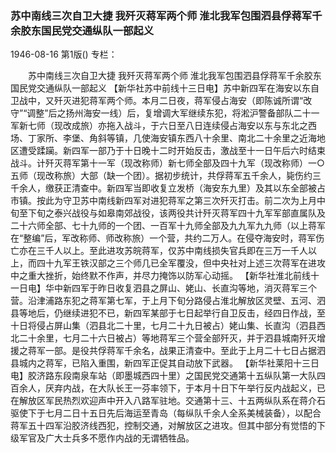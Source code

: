 ### 苏中南线三次自卫大捷  我歼灭蒋军两个师  淮北我军包围泗县俘蒋军千余胶东国民党交通纵队一部起义

1946-08-16
第1版()
专栏：

　　苏中南线三次自卫大捷
    我歼灭蒋军两个师
    淮北我军包围泗县俘蒋军千余胶东国民党交通纵队一部起义
    【新华社苏中前线十三日电】苏中新四军在海安以东自卫战中，又歼灭进犯蒋军两个师。本月二日夜，蒋军侵占海安（即陈诚所谓“改守”“调整”后之扬州海安一线）后，复增调大军继续东犯，将淞沪警备部队二十一军新七师（现改成旅）亦拖入战斗，于六日至八日连续侵占海安以东与东北之西场、丁家所、李堡、角斜等镇，几使海安镇东西八十余里、南北二十余里之近海地区遭受蹂躏。新四军一部乃于十日晚十二时开始反击，激战至十一日午后六时结束战斗。计歼灭蒋军第十一军（现改称师）新七师全部及四十九军（现改称师）一○五师（现改称旅）大部（缺一个团）。据初步统计，共俘蒋军五千余人，毙伤约三千余人，缴获正清查中。新四军当即收复立发桥（海安东九里）及其以东全部被占市镇。按此为守卫苏中南线新四军对进犯蒋军之第三次歼灭打击。前二次为上月中旬至下旬之泰兴战役与如皋南郊战役，该两役共计歼灭蒋军四十九军军部直属队及二十六师全部、七十九师的一个团、一百军十九师全部及九九军九九师（以上蒋军在“整编”后，军改称师、师改称旅）一个营，共约二万人。在侵夺海安时，蒋军伤亡亦在三千人以上。至此进攻苏皖蒋军，仅苏中南线损失官兵即在三万一千人以上，而四十九军王铁汉部之三个师几已全军覆没，但中央社对上述三次蒋军在进攻中之重大挫折，始终默不作声，并尽力掩饰以防军心动摇。
    【新华社淮北前线十一日电】华中新四军于昨日收复泗县之屏山、姥山、长直沟等地，消灭蒋军三个营。沿津浦路东犯之蒋军第七军，于上月下旬分路侵占淮北解放区灵壁、五河、泗县等地后，仍继续进犯不已，新四军某部于七日起举行自卫反击，经四日作战，至十日将侵占屏山集（泗县北二十里，七月二十九日被占）姥山集、长直沟（泗县西北二十余里，七月二十六日被占）等地蒋军三个营全部歼灭，并于泗县城南歼灭增援之蒋军一部。是役共俘蒋军千余名，战果正清查中。至此于上月二十七日占据泗县城内之蒋军，已陷入重围，新四军正促其自动放下武器。
    【新华社莱阳十三日电】胶济路东段南泉车站（即墨城西四十里）之国民党交通第十五纵队第一大队四百余人，厌弃内战，在大队长王一芬率领下，于本月十日下午举行反内战起义，已在解放区军民热烈欢迎声中开入八路军驻地。交通第十三、十五两纵队系在蒋介石驱使下于七月二日十五日先后海运至青岛（每纵队千余人全系美械装备），以配合蒋军五十四军沿胶济线西犯，控制交通，对解放区之进攻。但其中部分有觉悟的下级军官及广大士兵多不愿作内战的无谓牺牲品。
